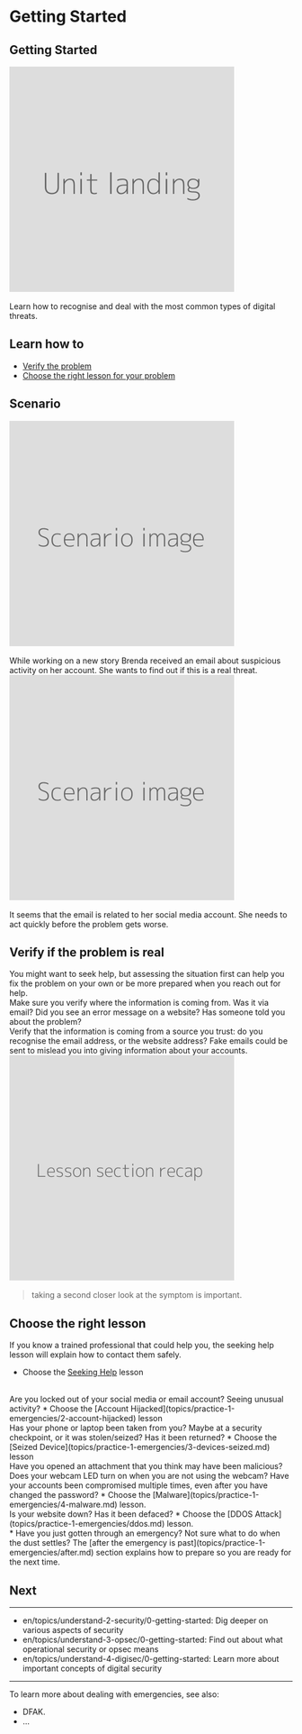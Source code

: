 # Getting Started
## Getting Started

![](unit.png)

Learn how to recognise and deal with the most common types of digital threats.


## Learn how to

- [Verify the problem](en/topics/practice-1-emergencies/0-getting-started/3-1-learn.md)
- [Choose the right lesson for your problem](en/topics/practice-1-emergencies/0-getting-started/3-2-learn.md)


## Scenario
![](scenario.png)

While working on a new story Brenda received an email about suspicious activity on her account. She wants to find out if this is a real threat.
<br>
![](scenario.png)

It seems that the email is related to her social media account. She needs to act quickly before the problem gets worse.


## Verify if the problem is real

You might want to seek help, but assessing the situation first can help you fix the problem on your own or be more prepared when you reach out for help.
<br>
Make sure you verify where the information is coming from. Was it via email? Did you see an error message on a website? Has someone told you about the problem?
<br>
Verify that the information is coming from a source you trust: do you recognise the email address, or the website address? Fake emails could be sent to mislead you into giving information about your accounts.
<br>
![](recap.png)
> taking a second closer look at the symptom is important.


## Choose the right lesson
If you know a trained professional that could help you, the seeking help lesson will explain how to contact them safely.
* Choose the [Seeking Help](topics/practice-1-emergencies/1-seeking-help) lesson

<br>
Are you locked out of your social media or email account? Seeing unusual activity?
* Choose the [Account Hijacked](topics/practice-1-emergencies/2-account-hijacked) lesson

<br>
Has your phone or laptop been taken from you? Maybe at a security checkpoint, or it was stolen/seized? Has it been returned?
* Choose the [Seized Device](topics/practice-1-emergencies/3-devices-seized.md) lesson

<br>
Have you opened an attachment that you think may have been malicious? Does your webcam LED turn on when you are not using the webcam? Have your accounts been compromised multiple times, even after you have changed the password?
* Choose the [Malware](topics/practice-1-emergencies/4-malware.md) lesson.

<br>
Is your website down? Has it been defaced?
* Choose the [DDOS Attack](topics/practice-1-emergencies/ddos.md) lesson.

<br>
* Have you just gotten through an emergency? Not sure what to do when the dust settles? The [after the emergency is past](topics/practice-1-emergencies/after.md) section explains how to prepare so you are ready for the next time.


## Next
---
- en/topics/understand-2-security/0-getting-started: Dig deeper on various aspects of security
- en/topics/understand-3-opsec/0-getting-started: Find out about what operational security or opsec means
- en/topics/understand-4-digisec/0-getting-started: Learn more about important concepts of digital security
---
To learn more about dealing with emergencies, see also:
* DFAK.
* ...


